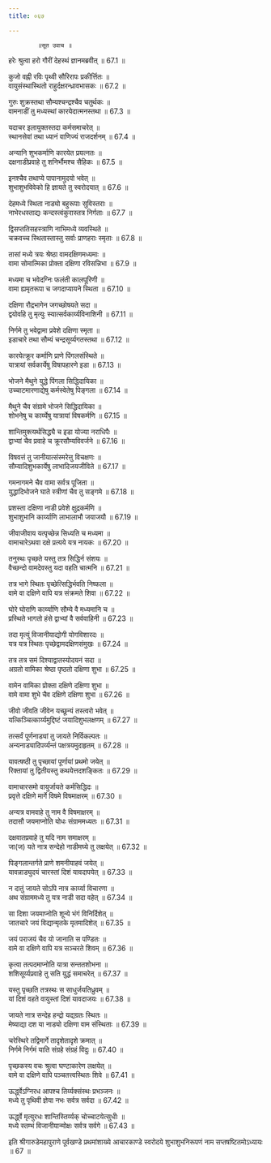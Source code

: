 ```yaml
---
title: ०६७

---
```

            ॥सूत उवाच ॥  
हरेः श्रुत्वा हरो गौरीं देहस्थं ज्ञानमब्रवीत् ॥ 67.1 ॥  
  
कुजो वह्नी रविः पृथ्वी सौरिरापः प्रकीर्त्तितः ॥  
वायुसंस्थास्थितो राहुर्दक्षरन्ध्रावभासकः ॥ 67.2 ॥  
  
गुरुः शुक्रस्तथा सौम्यश्चन्द्रश्चैव चतुर्थकः ॥  
वामनाडीं तु मध्यस्थां कारयेदात्मनस्तथा ॥ 67.3 ॥  
  
यदाचर इलायुक्तस्तदा कर्मसमाचरेत् ॥  
स्थानसेवां तथा ध्यानं वाणिज्यं राजदर्शनम् ॥ 67.4 ॥  
  
अन्यानि शुभकर्माणि कारयेत प्रयत्नतः ॥  
दक्षनाडीप्रवाहे तु शनिर्भौमश्च सैहिकः ॥ 67.5 ॥  
  
इनश्चैव तथाप्ये पापानामुदयो भवेत् ॥  
शुभाशुभविवेको हि ज्ञायते तु स्वरोदयात् ॥ 67.6 ॥  
  
देहमध्ये स्थिता नाड्यो बहुरूपाः सुविस्तराः ॥  
नाभेरधस्ताद्यः कन्दस्त्वंकुरास्तत्र निर्गताः ॥ 67.7 ॥  
  
द्विसप्ततिसहस्त्राणि नाभिमध्ये व्यवस्थिते ॥  
चक्रवच्च स्थितास्तास्तु सर्वाः प्राणहराः स्मृताः ॥ 67.8 ॥  
  
तासां मध्ये त्रयः श्रेष्ठा वामदक्षिणमध्यमाः ॥  
वामा सोमात्मिका प्रोक्ता दक्षिणा रविसन्निभा ॥ 67.9 ॥  
  
मध्यमा च भवेदग्निः फलंती कालपूरिणी ॥  
वामा ह्यमृतरूपा च जगदाप्यायने स्थिता ॥ 67.10 ॥  
  
दक्षिणा रौद्रभागेन जगच्छोषयते सदा ॥  
द्वयोर्वाहे तु मृत्युः स्यात्सर्वकार्य्यविनाशिनी ॥ 67.11 ॥  
  
निर्गमे तु भवेद्वामा प्रवेशे दक्षिणा स्मृता ॥  
इडाचारे तथा सौम्यं चन्द्रसूर्य्यगतस्तथा ॥ 67.12 ॥  
  
कारयेत्क्रूर कर्माणि प्राणे पिंगलसंस्थिते ॥  
यात्रायां सर्वकार्येषु विषापहारणे इडा ॥ 67.13 ॥  
  
भोजने मैथुने युद्धे पिंगला सिद्धिदायिका ॥  
उच्चाटमारणाद्येषु कर्मस्वेतेषु पिङ्गला ॥ 67.14 ॥  
  
मैथुने चैव संग्रामे भोजने सिद्धिदायिका ॥  
शोभनेषु च कार्य्येषु यात्रायां विषकर्मणि ॥ 67.15 ॥  
  
शान्तिमुक्त्यर्थसिद्ध्यै च इडा योज्या नराधिपैः ॥  
द्वाभ्यां चैव प्रवाहे च क्रूरसौम्यविवर्जने ॥ 67.16 ॥  
  
विषवत्तं तु जानीयात्संस्मरेत्तु विचक्षणः ॥  
सौम्यादिशुभकार्येषु लाभादिजयजीविते ॥ 67.17 ॥  
  
गमनागमने चैव वामा सर्वत्र पूजिता ॥  
युद्धादिभोजने घाते स्त्रीणां चैव तु सङ्गमे ॥ 67.18 ॥  
  
प्रशस्ता दक्षिणा नाडी प्रवेशे क्षुद्रकर्मणि ॥  
शुभाशुभानि कार्य्याणि लाभालाभौ जयाजयौ ॥ 67.19 ॥  
  
जीवाजीवाय यत्पृच्छेन्न सिध्यति च मध्यमा ॥  
वामाचारेऽथवा दक्षे प्रत्यये यत्र नायकः ॥ 67.20 ॥  
  
तनुस्थः पृच्छते यस्तु तत्र सिद्धिर्न संशयः ॥  
वैच्छन्दो वामदेवस्तु यदा वहति चात्मनि ॥ 67.21 ॥  
  
तत्र भागे स्थितः पृच्छेत्सिद्धिर्भवति निष्फला ॥  
वामे वा दक्षिणे वापि यत्र संक्रमते शिवा ॥ 67.22 ॥  
  
घोरे घोराणि कार्य्याणि सौम्ये वै मध्यमानि च ॥  
प्रस्थिते भागतो हंसे द्वाभ्यां वै सर्ववाहिनी ॥ 67.23 ॥  
  
तदा मृत्युं विजानीयाद्योगी योगविशारदः ॥  
यत्र यत्र स्थितः पृच्छेद्वामदक्षिणसंमुखः ॥ 67.24 ॥  
  
तत्र तत्र समं दिश्याद्वातस्योदयनं सदा ॥  
अग्रतो वामिका श्रेष्ठा पृष्ठतो दक्षिणा शुभा ॥ 67.25 ॥  
  
वामेन वामिका प्रोक्ता दक्षिणे दक्षिणा शुभा ॥  
वामे वामा शुभे चैव दक्षिणे दक्षिणा शुभा ॥ 67.26 ॥  
  
जीवो जीवति जीवेन यच्छून्यं तस्त्वरो भवेत् ॥  
यत्किञ्चित्कार्य्यमुद्दिष्टं जयादिशुभलक्षणम् ॥ 67.27 ॥  
  
तत्सर्वं पूर्णनाड्यां तु जायते निर्विकल्पतः ॥  
अन्यनाड्यादिपर्य्यन्तं पक्षत्रयमुदाहृतम् ॥ 67.28 ॥  
  
यावत्षष्ठी तु पृच्छायां पूर्णायां प्रथमो जयेत् ॥  
रिक्तायां तु द्वितीयस्तु कथयेत्तदशङ्कितः ॥ 67.29 ॥  
  
वामाचारसमो वायुर्जायते कर्मसिद्धिदः ॥  
प्रवृत्ते दक्षिणे मार्गे विषमे विषमाक्षरम् ॥ 67.30 ॥  
  
अन्यत्र वामवाहे तु नाम वै विषमाक्षरम् ॥  
तदासौ जयमाप्नोति योधः संग्राममध्यतः ॥ 67.31 ॥  
  
दक्षवातप्रवाहे तु यदि नाम समाक्षरम् ॥  
जा(ज) यते नात्र सन्देहो नाडीमघ्ये तु लक्षयेत् ॥ 67.32 ॥  
  
पिङ्गलान्तर्गते प्राणे शमनीयाहवं जयेत् ॥  
यावन्नाड्युदयं चारस्तां दिशं यावदापयेत् ॥ 67.33 ॥  
  
न दातुं जायते सोऽपि नात्र कार्य्या विचारणा ॥  
अथ संग्राममध्ये तु यत्र नाडी सदा वहेत् ॥ 67.34 ॥  
  
सा दिशा जयमाप्नोति शून्ये भंगं विनिर्दिशेत् ॥  
जातचारे जयं विद्यान्मृतके मृतमादिशेत् ॥ 67.35 ॥  
  
जयं पराजयं चैव यो जानाति स पण्डितः ॥  
वामे वा दक्षिणे वापि यत्र सञ्चरते शिवम् ॥ 67.36 ॥  
  
कृत्वा तत्पदमाप्नोति यात्रा सन्ततशोभना ॥  
शशिसूर्य्यप्रवाहे तु सति युद्धं समाचरेत् ॥ 67.37 ॥  
  
यस्तु पृच्छति तत्रस्थः स साधुर्जयतिध्रुवम् ॥  
यां दिशं वहते वायुस्तां दिशं यावदाजयः ॥ 67.38 ॥  
  
जायते नात्र सन्देह हन्द्रो यद्यग्रतः स्थितः ॥  
मेष्याद्या दश या नाड्यो दक्षिणा वाम संस्थिताः ॥ 67.39 ॥  
  
चरेस्थिरे तद्विमार्गे तादृशेतादृशे क्रमात् ॥  
निर्गमे निर्गमं याति संग्रहे संग्रहं विदुः ॥ 67.40 ॥  
  
पृच्छकस्य वचः श्रुत्वा घण्टाकारेण लक्षयेत् ॥  
वामे वा दक्षिणे वापि पञ्चतत्त्वस्थितः शिवे ॥ 67.41 ॥  
  
ऊर्द्ध्वेऽग्निरध आपश्च तिर्य्यक्संस्थः प्रभञ्जनः ॥  
मध्ये तु पृथिवी ज्ञेया नभः सर्वत्र सर्वदा ॥ 67.42 ॥  
  
ऊर्द्ध्वे मृत्युरधः शान्तिस्तिर्य्यक् चोच्चाटयेत्सुधीः ॥  
मध्ये स्तम्भं विजानीयान्मोक्षः सर्वत्र सर्वगे ॥ 67.43 ॥  
  
इति श्रीगारुडेमहापुराणे पूर्वखण्डे प्रथमांशाख्ये आचारकाण्डे स्वरोदये शुभाशुभनिरूपणं नाम सप्तषष्टितमोऽध्यायः ॥ 67 ॥